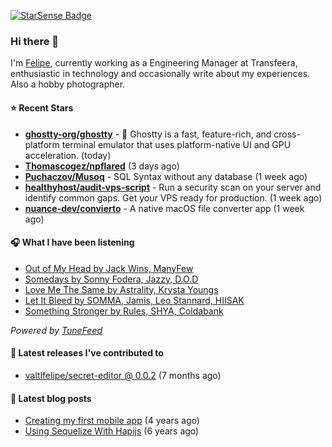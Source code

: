 <a href="https://starsense.app/developer-types" target="_blank"><img src="https://starsense.app/api/badge/?user=valtlfelipe" alt="StarSense Badge"></a>

### Hi there 👋

I'm [Felipe](https://felipevm.com), currently working as a Engineering Manager at Transfeera, enthusiastic in technology and occasionally write about my experiences. Also a hobby photographer.

#### ⭐ Recent Stars
- **[ghostty-org/ghostty](https://github.com/ghostty-org/ghostty)** - 👻 Ghostty is a fast, feature-rich, and cross-platform terminal emulator that uses platform-native UI and GPU acceleration. (today)
- **[Thomascogez/npflared](https://github.com/Thomascogez/npflared)** (3 days ago)
- **[Puchaczov/Musoq](https://github.com/Puchaczov/Musoq)** - SQL Syntax without any database (1 week ago)
- **[healthyhost/audit-vps-script](https://github.com/healthyhost/audit-vps-script)** - Run a security scan on your server and identify common gaps. Get your VPS ready for production. (1 week ago)
- **[nuance-dev/convierto](https://github.com/nuance-dev/convierto)** - A native macOS file converter app (1 week ago)

#### 🎧 What I have been listening
- [Out of My Head by Jack Wins, ManyFew](https://open.spotify.com/track/1e0V7CMEcXaPAMtL4b5VtV)
- [Somedays by Sonny Fodera, Jazzy, D.O.D](https://open.spotify.com/track/3wo3d0I5H8KjkwGvnz8WbB)
- [Love Me The Same by Astrality, Krysta Youngs](https://open.spotify.com/track/4RDgkhNm5TJKW2Qe24OOYW)
- [Let It Bleed by SOMMA, Jamis, Leo Stannard, HIISAK](https://open.spotify.com/track/4u5KbHYUrsO5ZTfAZe9Wa1)
- [Something Stronger by Rules, SHYA, Coldabank](https://open.spotify.com/track/1VhD0FPDYqFhqRJVguVAJe)

_Powered by [TuneFeed](https://tunefeed.app?ref=valtlfelipe-gh-profile)_ 

#### 🚀 Latest releases I've contributed to


- [valtlfelipe/secret-editor @ 0.0.2](https://github.com/valtlfelipe/secret-editor/releases/tag/0.0.2) (7 months ago)

#### 📄 Latest blog posts
- [Creating my first mobile app](https://felipevm.com/posts/creating-my-first-mobile-app/) (4 years ago)
- [Using Sequelize With Hapijs](https://felipevm.com/posts/using-sequelize-with-hapijs/) (6 years ago)

